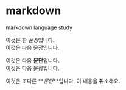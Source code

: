 # markdown
markdown language study

이것은 한 *문장*입니다.  
이것은 다음 문장입니다.

이것은 다음 **문단**입니다.  
이것은 다음 문장입니다.

이것은 또다른 **_문단_**입니다.
이 내용을 ~~취소~~해요.
